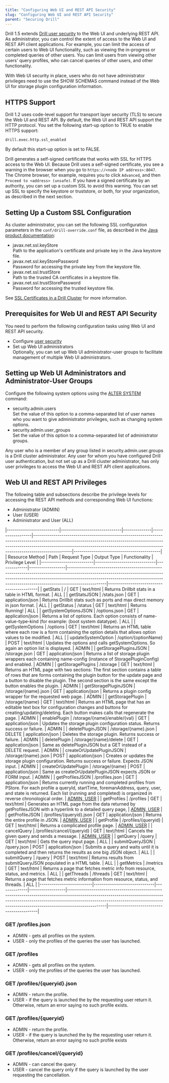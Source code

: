 ```yaml
---
title: "Configuring Web UI and REST API Security"
slug: "Configuring Web UI and REST API Security"
parent: "Securing Drill"
---
```


Drill 1.5 extends [Drill user security]({{site.baseurl}}/docs/configuring-user-security/) to the Web UI and underlying REST API. As administrator, you can control the extent of access to the Web UI and REST API client applications. For example,
you can limit the access of certain users to Web UI functionality, such as viewing the in-progress or completed queries of other users. You can limit users from viewing other users' query profiles, who can cancel queries of other users, and other functionality.

With Web UI security in place, users who do not have administrator privileges need to use the SHOW SCHEMAS command instead of the Web UI for storage plugin configuration information.

## HTTPS Support
Drill 1.2 uses code-level support for transport layer security (TLS) to secure the Web UI and REST API. By default, the Web UI and REST API support the HTTP protocol. You set the following start-up option to TRUE to enable HTTPS support:

`drill.exec.http.ssl_enabled`

By default this start-up option is set to FALSE.

Drill generates a self-signed certificate that works with SSL for HTTPS access to the Web UI. Because Drill uses a self-signed certificate, you see a warning in the browser when you go to `https://<node IP address>:8047`. The Chrome browser, for example, requires you to click `Advanced`, and then `Proceed to <address> (unsafe)`. If you have a signed certificate by an authority, you can set up a custom SSL to avoid this warning. You can set up SSL to specify the keystore or truststore, or both, for your organization, as described in the next section.

## Setting Up a Custom SSL Configuration

As cluster administrator, you can set the following SSL configuration parameters in the `conf/drill-override.conf` file, as described in the [Java product documentation](https://docs.oracle.com/javase/7/docs/technotes/guides/security/jsse/JSSERefGuide.html#Customization):

* javax.net.ssl.keyStore  
  Path to the application's certificate and private key in the Java keystore file.  
* javax.net.ssl.keyStorePassword  
  Password for accessing the private key from the keystore file.  
* javax.net.ssl.trustStore  
  Path to the trusted CA certificates in a keystore file.  
* javax.net.ssl.trustStorePassword  
  Password for accessing the trusted keystore file.   

See [SSL Certificates in a Drill Cluster]({{site.baseurl}}/docs/configuring-ssl-tls-for-encryption/#ssl-certificates-in-a-drill-cluster) for more information. 
 
## Prerequisites for Web UI and REST API Security

You need to perform the following configuration tasks using Web UI and REST API security.  

* Configure [user security]({{site.baseurl}}/docs/configuring-user-security/)  
* Set up Web UI administrators  
  Optionally, you can set up Web UI administrator-user groups to facilitate management of multiple Web UI administrators.

## Setting up Web UI Administrators and Administrator-User Groups

Configure the following system options using the [ALTER SYSTEM]({{site.baseurl}}/docs/alter-system/) command:

* security.admin.users  
  Set the value of this option to a comma-separated list of user names who you want to give administrator privileges, such as changing system options.  
* security.admin.user_groups  
  Set the value of this option to a comma-separated list of administrator groups.

Any user who is a member of any group listed in security.admin.user.groups is a Drill cluster administrator. Any user for whom you have configured Drill user authentication, but not set up as a Drill cluster administrator, has only user privileges to access the Web UI and REST API client applications.

## Web UI and REST API Privileges

The following table and subsections describe the privilege levels for accessing the REST API methods and corresponding Web UI functions:

* Administrator (ADMIN)  
* User (USER)  
* Administrator and User (ALL) 

|--------------------------|------------------------------|--------------|------------------|-------------------------------------------------------------------------------------------------------------------------------------------------------------------------------------------------------------------------------------------------------------|-------------------------------------------|
| Resource Method          | Path                         | Request Type | Output Type      | Functionality                                                                                                                                                                                                                                               | Privilege Level                           |
|--------------------------|------------------------------|--------------|------------------|-------------------------------------------------------------------------------------------------------------------------------------------------------------------------------------------------------------------------------------------------------------|-------------------------------------------|
| getStats                 | /                            | GET          | text/html        | Returns Drillbit stats in a table in HTML format.                                                                                                                                                                                                           | ALL                                       |
| getStatsJSON             | /stats.json                  | GET          | application/json | Returns Drillbit stats such as ports and max direct memory in json format.                                                                                                                                                                                  | ALL                                       |
| getStatus                | /status                      | GET          | text/html        | Returns Running!                                                                                                                                                                                                                                            | ALL                                       |
| getSystemOptionsJSON     | /options.json                | GET          | application/json | Returns a list of options. Each option consists of name-value-type-kind (for example: (boot system datatype).                                                                                                                                               | ALL                                       |
| getSystemOptions         | /options                     | GET          | text/html        | Returns an HTML table where each row is a form containing the option details that allows option values to be modified.                                                                                                                                      | ALL                                       |
| updateSystemOption       | /option/{optionName}         | POST         | text/html        | Updates the options and calls getSystemOptions. So again an option list is displayed.                                                                                                                                                                       | ADMIN                                     |
| getStoragePluginsJSON    | /storage.json                | GET          | application/json | Returns a list of storage plugin wrappers each containing name-config (instance of StoragePluginConfig) and enabled.                                                                                                                                        | ADMIN                                     |
| getStoragePlugins        | /storage                     | GET          | text/html        | Returns an HTML page with two sections: The first section contains a table of rows that are forms containing the plugin button for the update page and a button to disable the plugin. The second section is the same except the button enables the plugin. | ADMIN                                     |
| getStoragePluginJSON     | /storage/{name}.json         | GET          | application/json | Returns a plugin config wrapper for the requested web page.                                                                                                                                                                                                 | ADMIN                                     |
| getStoragePlugin         | /storage/{name}              | GET          | text/html        | Returns an HTML page that has an editable text box for configuration changes and buttons for creating/updating/deleting. Each button makes calls that regenerate the page.                                                                                  | ADMIN                                     |
| enablePlugin             | /storage/{name}/enable/{val} | GET          | application/json | Updates the storage plugin configuration status. Returns success or failure.                                                                                                                                                                                | ADMIN                                     |
| deletePluginJSON         | /storage/{name}.json         | DELETE       | application/json | Deletes the storage plugin. Returns success or failure.                                                                                                                                                                                                     | ADMIN                                     |
| deletePlugin             | /storage/{name}/delete       | GET          | application/json | Same as deletePluginJSON but a GET instead of a DELETE request.                                                                                                                                                                                             | ADMIN                                     |
| createOrUpdatePluginJSON | /storage/{name}.json         | POST         | application/json | Creates or updates the storage plugin configuration. Returns success or failure. Expects JSON input.                                                                                                                                                        | ADMIN                                     |
| createOrUpdatePlugin     | /storage/{name}              | POST         | application/json | Same as createOrUpdatePluginJSON expects JSON or FORM input.                                                                                                                                                                                                | ADMIN                                     |
| getProfilesJSON          | /profiles.json               | GET          | application/json | Returns currently running and completed profiles from PStore. For each profile a queryId, startTime, foremanAddress, query, user, and state is returned. Each list (running and completed) is organized in reverse chronological order.                     | [ADMIN, USER](#get-profilesjson)          |
| getProfiles              | /profiles                    | GET          | text/html        | Generates an HTML page from the data returned by getProfilesJSON with a hyperlink to a detailed query page,                                                                                                                                                 | [ADMIN, USER](#get-profiles)              |
| getProfileJSON           | /profiles/{queryid}.json     | GET          | application/json | Returns the entire profile in JSON.                                                                                                                                                                                                                         | [ADMIN, USER](#get-profilesqueryidjson)   |
| getProfile               | /profiles/{queryid}          | GET          | text/html        | Returns a complicated profile page.                                                                                                                                                                                                                         | [ADMIN, USER](#get-profilesqueryid)       |
| cancelQuery              | /profiles/cancel/{queryid}   | GET          | text/html        | Cancels the given query and sends a message.                                                                                                                                                                                                                | [ADMIN, USER](#get-profilescancelqueryid) |
| getQuery                 | /query                       | GET          | text/html        | Gets the query input page.                                                                                                                                                                                                                                  | ALL                                       |
| submitQueryJSON          | /query.json                  | POST         | application/json | Submits a query and waits until it is completed and then returns the results as one big JSON object.                                                                                                                                                        | ALL                                       |
| submitQuery              | /query                       | POST         | text/html        | Returns results from submitQueryJSON populated in a HTML table.                                                                                                                                                                                             | ALL                                       |
| getMetrics               | /metrics                     | GET          | text/html        | Returns a page that fetches metric info from resource, status, and metrics.                                                                                                                                                                                 | ALL                                       |
| getThreads               | /threads                     | GET          | text/html        | Returns a page that fetches metric information from resource, status, and threads.                                                                                                                                                                          | ALL                                       |
|--------------------------|------------------------------|--------------|------------------|-------------------------------------------------------------------------------------------------------------------------------------------------------------------------------------------------------------------------------------------------------------|-------------------------------------------|

### GET /profiles.json

* ADMIN - gets all profiles on the system.  
* USER - only the profiles of the queries the user has launched.

### GET /profiles

* ADMIN - gets all profiles on the system.  
* USER - only the profiles of the queries the user has launched.

### GET /profiles/{queryid}.json

* ADMIN - return the profile.  
* USER - if the query is launched the by the requesting user return it. Otherwise, return an error saying no such profile exists.

### GET /profiles/{queryid}

* ADMIN - return the profile.   
* USER - if the query is launched the by the requesting user return it. Otherwise, return an error saying no such profile exists

### GET /profiles/cancel/{queryid}

* ADMIN - can cancel the query.  
* USER - cancel the query only if the query is launched by the user requesting the cancellation. 
